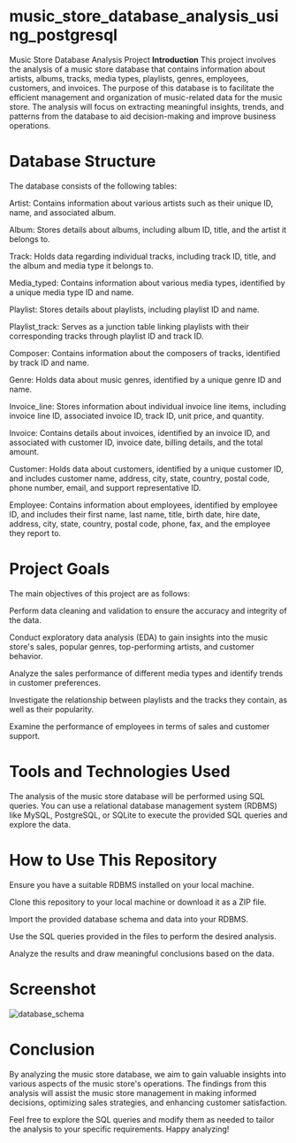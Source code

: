 # music_store_database_analysis_using_postgresql
Music Store Database Analysis Project
**Introduction**
This project involves the analysis of a music store database that contains information about artists, albums, tracks, media types, playlists, genres, employees, customers, and invoices. The purpose of this database is to facilitate the efficient management and organization of music-related data for the music store. The analysis will focus on extracting meaningful insights, trends, and patterns from the database to aid decision-making and improve business operations.

# Database Structure
The database consists of the following tables:

Artist: Contains information about various artists such as their unique ID, name, and associated album.

Album: Stores details about albums, including album ID, title, and the artist it belongs to.

Track: Holds data regarding individual tracks, including track ID, title, and the album and media type it belongs to.

Media_typed: Contains information about various media types, identified by a unique media type ID and name.

Playlist: Stores details about playlists, including playlist ID and name.

Playlist_track: Serves as a junction table linking playlists with their corresponding tracks through playlist ID and track ID.

Composer: Contains information about the composers of tracks, identified by track ID and name.

Genre: Holds data about music genres, identified by a unique genre ID and name.

Invoice_line: Stores information about individual invoice line items, including invoice line ID, associated invoice ID, track ID, unit price, and quantity.

Invoice: Contains details about invoices, identified by an invoice ID, and associated with customer ID, invoice date, billing details, and the total amount.

Customer: Holds data about customers, identified by a unique customer ID, and includes customer name, address, city, state, country, postal code, phone number, email, and support representative ID.

Employee: Contains information about employees, identified by employee ID, and includes their first name, last name, title, birth date, hire date, address, city, state, country, postal code, phone, fax, and the employee they report to.

# Project Goals
The main objectives of this project are as follows:

Perform data cleaning and validation to ensure the accuracy and integrity of the data.

Conduct exploratory data analysis (EDA) to gain insights into the music store's sales, popular genres, top-performing artists, and customer behavior.

Analyze the sales performance of different media types and identify trends in customer preferences.

Investigate the relationship between playlists and the tracks they contain, as well as their popularity.

Examine the performance of employees in terms of sales and customer support.

# Tools and Technologies Used
The analysis of the music store database will be performed using SQL queries. You can use a relational database management system (RDBMS) like MySQL, PostgreSQL, or SQLite to execute the provided SQL queries and explore the data.

# How to Use This Repository
Ensure you have a suitable RDBMS installed on your local machine.

Clone this repository to your local machine or download it as a ZIP file.

Import the provided database schema and data into your RDBMS.

Use the SQL queries provided in the files to perform the desired analysis.

Analyze the results and draw meaningful conclusions based on the data.

# Screenshot
![database_schema](https://github.com/Lucky2119/music_store_database_analysis_using_postgresql/assets/140330803/20c2ffa7-a69d-43cd-b3ac-4bf5107d2a26)


# Conclusion
By analyzing the music store database, we aim to gain valuable insights into various aspects of the music store's operations. The findings from this analysis will assist the music store management in making informed decisions, optimizing sales strategies, and enhancing customer satisfaction.

Feel free to explore the SQL queries and modify them as needed to tailor the analysis to your specific requirements. Happy analyzing!






